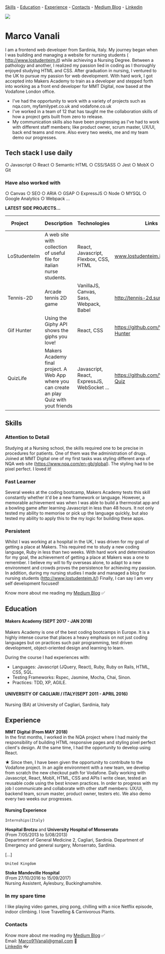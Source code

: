 [Skills](#skills) - [Education](#education) - [Experience](#experience) - [Contacts](#contacts) - [Medium Blog](https://medium.com/@marcovanali) - [Linkedin](https://www.linkedin.com/in/marco-vanali/)

![](https://avatars3.githubusercontent.com/u/25549355?s=400&u=5d67a275923e75a50d95dbb5b861610cf9e8584d&v=4)

# Marco Vanali

I am a frontend web developer from Sardinia, Italy. My journey began when I was building and managing a website for nursing students ( http://www.lostudenteim.it) while achieving a Nursing Degree. Between a pathology and another, I realized my passion lied in coding as I thoroughly enjoyed studying HTML and CSS. After graduation in nursing, I ventured to the UK to pursue my passion for web development. With hard work, I got accepted into Makers Academy to train as a developer and stepped forth into working as a front end developer for MMT Digital, now based at the Vodafone London office.

- I've had the opportunity to work with a variety of projects such as nqa.com, myfamilypet.co.uk and vodafone.co.uk
- I've worked in a team of 12 that has taught me the collaboration skills of how a project gets built from zero to release.
- My communication skills also have been progressing as I've had to work with different staff members; like product owner, scrum master, UX/UI, back end teams and more.
Also every two weeks, me and my team demo our progresses.

## Tech stack I use daily

○ Javascript ○ React ○ Semantic HTML ○ CSS/SASS ○ Jest ○ MobX ○ Git

### Have also worked with

○ Canvas ○ SEO ○ ARIA ○ GSAP
○ ExpressJS ○ Node ○ MYSQL ○ Google Analytics
○ Webpack ...

**LATEST SIDE PROJECTS...**

| Project       | Description   | Technologies | Links | Testing Technologies |
| ------------- | ------------- | ------------- | ------ | ------------------  |
| LoStudenteIm  | A web site with collection of useful file for italian nurse students.  | React, Javascript, Flexbox, CSS, HTML | www.lostudenteim.it |  |
| Tennis-2D | Arcade tennis 2D game | VanillaJS, Canvas, Sass, Webpack, Babel | http://tennis-2d.surge.sh/|
| Gif Hunter  | Using the Giphy API shows the giphs you love! | React, CSS | https://github.com/Vanals/Gif-Hunter | Jest |
|QuizLife| Makers Academy final project. A Web App where you can create an play Quiz with yout friends| Javascript, React, ExpressJS, WebSocket ... | https://github.com/Vanals/Pub-Quiz | Mocha, Chai, Sinon, Zombie|

## Skills

### Attention to Detail
Studying at a Nursing school, the skills required one to be precise in procedures for patients. One of them was the administration of drugs.
Joined at MMT Digital one of my first tasks was styling different area of NQA web site (https://www.nqa.com/en-gb/global). The styling had to be pixel perfect. I loved it!

### Fast Learner
Several weeks at the coding bootcamp, Makers Academy tests this skill constantly whether it'd be a new framework or language. However, a memorable achievement was when I was able to build a thermostat app and a bowling game after learning Javascript in less than 48 hours. It not only tested my ability to memorise or pick up the language quickly, but also tested my ability to apply this to the my logic for building these apps.

### Persistent
Whilst I was working at a hospital in the UK, I was driven for my goal of getting a place at Makers. This required me to study a new coding language, Ruby in less than two weeks. With hard work and determination for my goal, the achievement of getting a place at Makers was a one to remember. I believe my will to fly overseas alone, to adapt to a new environment and crowds proves the persistence for achieving my passion.
In addition, during my nursing studies I made and managed a blog for nursing students (http://www.lostudenteim.it/)
Finally, I can say I am very self development focused!

Know more about me reading my [Medium Blog](https://medium.com/@marcovanali)    :white_check_mark:

## Education

#### Makers Academy (SEPT 2017 - JAN 2018)
Makers Academy is one of the best coding bootcamps in Europe. It is a highly intense course that places a heavy emphasis on not just coding languages but on practices such pair programming, test driven development, object-oriented design and learning to learn. 

During the course I had experiences with:

- Languages: Javascript (JQuery, React), Ruby, Ruby on Rails, HTML, CSS, SQL.
- Testing Frameworks: Rspec, Jasmine, Mocha, Chai, Sinon.
- Practices: TDD, XP, AGILE.

#### UNIVERSITY OF CAGLIARI / ITALY(SEPT 2011 - APRIL 2016)
Nursing (BA) at University of Cagliari, Sardinia, Italy

## Experience

**MMT Digital (From MAY 2018)**  <br>
In the first months, I worked in the NQA project where I had mainly the responsibility of building HTML responsive pages and styling pixel perfect client's design. At the same time, I had the opportunity to develop using React.

★ Since then, I have been given the opportunity to contribute to the Vodafone project. In an agile environment with a new team, we develop from scratch the new checkout path for Vodafone.
Daily working with Javascript, React, MobX, HTML, CSS and APIs I write clean, tested an reusable code using the best known practices. In order to progress with my job I communicate and collaborate with other staff members: UX/UI, backend team, scrum master, product owner, testers etc. We also demo every two weeks our progresses.

#### Nursing Experience
```
Internships(Italy)
```
**Hospital Brotzu** and **University Hospital of Monserrato** <br>
(From 7/05/2013 to 5/08/2013)<br>
Department of General Medicine 2, Cagliari, Sardinia.
Department of Emergency and general surgery, Monserrato, Sardinia.

[...]
```
United Kingdom
```
**Stoke Mandeville Hospital** <br>
(From 27/10/2016 to 15/09/2017)<br>
Nursing Assistent, Aylesbury, Buckinghamshire.

### In my spare time

I like playing video games, ping pong, chilling with a nice Netflix episode, indoor climbing.
I love Travelling & Carnivorous Plants.

### Contacts
Know more about me reading my [Medium Blog](https://medium.com/@marcovanali)    :white_check_mark:<br>
Email: Marco91Vanali@gmail.com    :email:<br>
[Linkedin](https://www.linkedin.com/in/marco-vanali-93a848138/)    :eyeglasses: 


